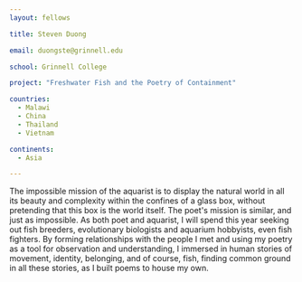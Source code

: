 ```yaml
---
layout: fellows

title: Steven Duong

email: duongste@grinnell.edu 

school: Grinnell College

project: "Freshwater Fish and the Poetry of Containment"

countries:
  - Malawi
  - China
  - Thailand
  - Vietnam

continents:
  - Asia

---
```


The impossible mission of the aquarist is to display the natural world in all its beauty and complexity within the confines of a glass box, without pretending that this box is the world itself. The poet's mission is similar, and just as impossible. As both poet and aquarist, I will spend this year seeking out fish breeders, evolutionary biologists and aquarium hobbyists, even fish fighters. By forming relationships with the people I met and using my poetry as a tool for observation and understanding, I immersed in human stories of movement, identity, belonging, and of course, fish, finding common ground in all these stories, as I built poems to house my own.
